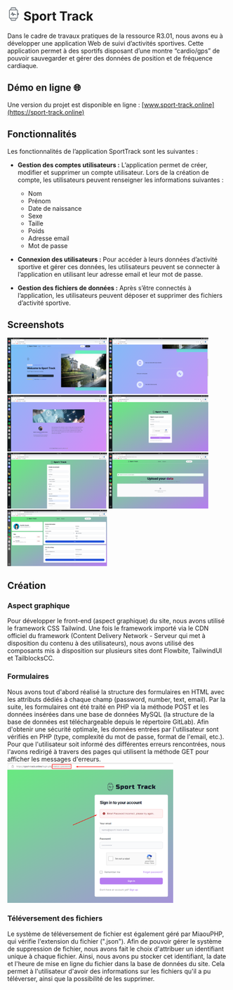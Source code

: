 # <img src="assets/img/logo.png" height="30"> Sport Track
Dans le cadre de travaux pratiques de la ressource R3.01, nous avons eu à développer une application Web de suivi d’activités sportives. Cette application permet à des sportifs disposant d’une montre “cardio/gps” de pouvoir sauvegarder et gérer des données de position et de fréquence cardiaque.

## Démo en ligne 🌐
Une version du projet est disponible en ligne : [www.sport-track.online](https://sport-track.online)

## Fonctionnalités
Les fonctionnalités de l’application SportTrack sont les suivantes :
* __Gestion des comptes utilisateurs :__ L’application permet de créer, modifier et supprimer un compte utilisateur. Lors de la création de compte, les utilisateurs peuvent renseigner les informations suivantes :
    * Nom
    * Prénom
    * Date de naissance
    * Sexe
    * Taille
    * Poids
    * Adresse email
    * Mot de passe

* __Connexion des utilisateurs :__ Pour accéder à leurs données d’activité sportive et gérer ces données, les utilisateurs peuvent se connecter à l’application en utilisant leur adresse email et leur mot de passe.

* __Gestion des fichiers de données :__ Après s’être connectés à l’application, les utilisateurs peuvent déposer et supprimer des fichiers d’activité sportive.

## Screenshots

<div>
    <img width="45%" src="assets/screenshots/home.png">
    <img width="45%" src="assets/screenshots/features.png">
    <img width="45%" src="assets/screenshots/about_us.png">
    <img width="45%" src="assets/screenshots/login.png">
    <img width="45%" src="assets/screenshots/register.png">
    <img width="45%" src="assets/screenshots/upload.png">
    <img width="45%" src="assets/screenshots/account.png">
</div>

## Création
### Aspect graphique
Pour développer le front-end (aspect graphique) du site, nous avons utilisé le framework CSS Tailwind. Une fois le framework importé via le CDN officiel du framework (Content Delivery Network - Serveur qui met à disposition du contenu à des utilisateurs), nous avons utilisé des composants mis à disposition sur plusieurs sites dont Flowbite, TailwindUI et TailblocksCC.
### Formulaires
Nous avons tout d'abord réalisé la structure des formulaires en HTML avec les attributs dédiés à chaque champ (password, number, text, email). Par la suite, les formulaires ont été traité en PHP via la méthode POST et les données insérées dans une base de données MySQL (la structure de la base de données est téléchargeable depuis le répertoire GitLab). Afin d'obtenir une sécurité optimale, les données entrées par l'utilisateur sont vérifiés en PHP (type, complexité du mot de passe, format de l'email, etc.). Pour que l'utilisateur soit informé des différentes erreurs rencontrées, nous l'avons redirigé à travers des pages qui utilisent la méthode GET pour afficher les messages d'erreurs. 
<img src="assets/screenshots/error_message.png" width="75%">
### Téléversement des fichiers
Le système de téléversement de fichier est également géré par MiaouPHP, qui vérifie l'extension du fichier (".json").
Afin de pouvoir gérer le système de suppression de fichier, nous avons fait le choix d'attribuer un identifiant unique à chaque fichier. Ainsi, nous avons pu stocker cet identifiant, la date et l'heure de mise en ligne du fichier dans la base de données du site. Cela permet à l'utilisateur d'avoir des informations sur les fichiers qu'il a pu téléverser, ainsi que la possibilité de les supprimer.
